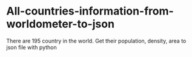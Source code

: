 # All-countries-information-from-worldometer-to-json
There are 195 country in the world. Get their population, density, area to json file with python
